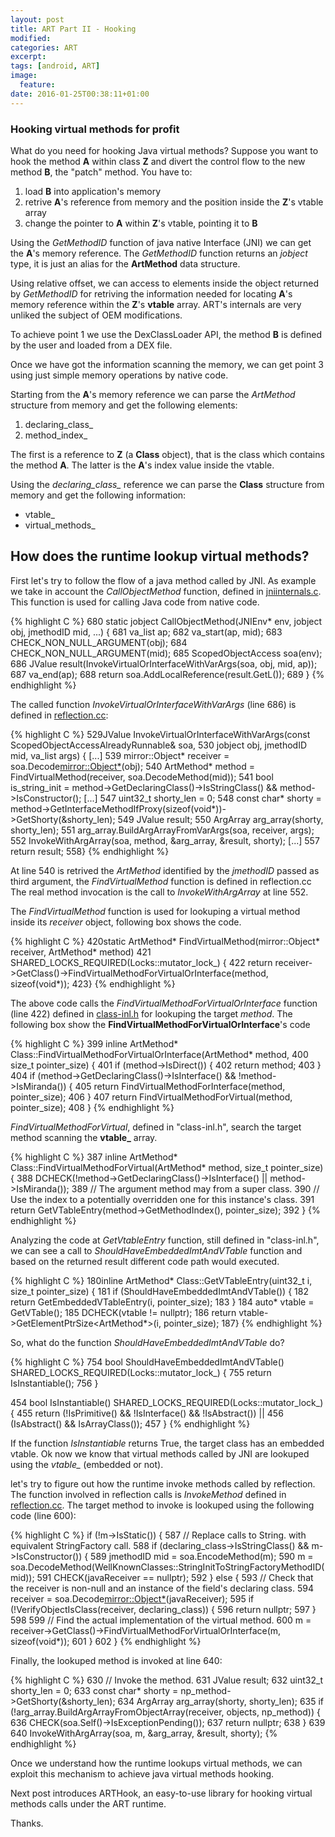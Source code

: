 ```yaml
---
layout: post
title: ART Part II - Hooking
modified:
categories: ART
excerpt:
tags: [android, ART]
image:
  feature:
date: 2016-01-25T00:38:11+01:00
---
```


### Hooking virtual methods for profit ###

What do you need for hooking Java virtual methods? Suppose you want to hook the method **A** within class **Z** and divert the control flow
to the new method **B**, the "patch" method. You have to:

1. load **B** into application's memory 
2. retrive **A**'s reference from memory and the position inside the **Z**'s vtable array
3. change the pointer to **A** within **Z**'s vtable, pointing it to **B**

Using the _GetMethodID_ function of java native Interface (JNI) we can get the **A**'s memory reference. The _GetMethodID_ function returns an _jobject_ type, it is just an alias for the **ArtMethod** data structure.

Using relative offset, we can access to elements inside the object returned by _GetMethodID_ for retriving the information needed for locating **A**'s memory reference within the **Z**'s **vtable** array. ART's internals are very unliked the subject of OEM modifications.

To achieve point 1 we use the DexClassLoader API, the method **B** is defined by the user and loaded from a DEX file.

Once we have got the information scanning the memory, we can get point 3 using just simple memory operations by native code.

Starting from the **A**'s memory reference we can parse the _ArtMethod_ structure from memory and get the following elements:

1. declaring_class_
2. method_index_

The first is a reference to **Z** (a **Class** object), that is the class which contains the method **A**. The latter is the **A**'s index value inside the vtable.

Using the _declaring\_class\__ reference we can parse the **Class** structure from memory and get the following information:

* vtable_
* virtual_methods_

## How does the runtime lookup virtual methods? ##

First let's try to follow the flow of a java method called by JNI. As example we take in account the _CallObjectMethod_ function, defined in [jniinternals.c](http://androidxref.com/6.0.1_r10/xref/art/runtime/jni_internal.cc#680). This function is used for calling Java code from native code.

{% highlight C %}
680  static jobject CallObjectMethod(JNIEnv* env, jobject obj, jmethodID mid, ...) {
681    va_list ap;
682    va_start(ap, mid);
683    CHECK_NON_NULL_ARGUMENT(obj);
684    CHECK_NON_NULL_ARGUMENT(mid);
685    ScopedObjectAccess soa(env);
686    JValue result(InvokeVirtualOrInterfaceWithVarArgs(soa, obj, mid, ap));
687    va_end(ap);
688    return soa.AddLocalReference<jobject>(result.GetL());
689  }
{% endhighlight %}

The called function _InvokeVirtualOrInterfaceWithVarArgs_ (line 686) is defined in [reflection.cc](http://androidxref.com/6.0.1_r10/xref/art/runtime/reflection.cc#529):


{% highlight C %}
529JValue InvokeVirtualOrInterfaceWithVarArgs(const ScopedObjectAccessAlreadyRunnable& soa,
530                                           jobject obj, jmethodID mid, va_list args) {
	 [...]
539  mirror::Object* receiver = soa.Decode<mirror::Object*>(obj);
540  ArtMethod* method = FindVirtualMethod(receiver, soa.DecodeMethod(mid));
541  bool is_string_init = method->GetDeclaringClass()->IsStringClass() && method->IsConstructor();
	 [...]
547  uint32_t shorty_len = 0;
548  const char* shorty = method->GetInterfaceMethodIfProxy(sizeof(void*))->GetShorty(&shorty_len);
549  JValue result;
550  ArgArray arg_array(shorty, shorty_len);
551  arg_array.BuildArgArrayFromVarArgs(soa, receiver, args);
552  InvokeWithArgArray(soa, method, &arg_array, &result, shorty);
     [...]
557  return result;
558}
{% endhighlight %}

At line 540 is retrived the _ArtMethod_ identified by the _jmethodID_ passed as third argument, the _FindVirtualMethod_ function is defined in reflection.cc
The real method invocation is the call to _InvokeWithArgArray_ at line 552.

The _FindVirtualMethod_ function is used for lookuping a virtual method inside its _receiver_ object, following box shows the code.

{% highlight C %}
420static ArtMethod* FindVirtualMethod(mirror::Object* receiver, ArtMethod* method)
421    SHARED_LOCKS_REQUIRED(Locks::mutator_lock_) {
422  return receiver->GetClass()->FindVirtualMethodForVirtualOrInterface(method, sizeof(void*));
423}
{% endhighlight %}

The above code calls the _FindVirtualMethodForVirtualOrInterface_ function (line 422) defined in [class-inl.h](http://androidxref.com/6.0.1_r10/xref/art/runtime/mirror/class-inl.h#399) for lookuping the target _method_.
The following box show the __FindVirtualMethodForVirtualOrInterface__'s code

{% highlight C %}
399 inline ArtMethod* Class::FindVirtualMethodForVirtualOrInterface(ArtMethod* method,
400                                                                size_t pointer_size) {
401  if (method->IsDirect()) {
402    return method;
403  }
404  if (method->GetDeclaringClass()->IsInterface() && !method->IsMiranda()) {
405    return FindVirtualMethodForInterface(method, pointer_size);
406  }
407  return FindVirtualMethodForVirtual(method, pointer_size);
408 }
{% endhighlight %}

_FindVirtualMethodForVirtual_, defined in "class-inl.h", search the target method scanning the **vtable_** array.

{% highlight C %}
387 inline ArtMethod* Class::FindVirtualMethodForVirtual(ArtMethod* method, size_t pointer_size) {
388  DCHECK(!method->GetDeclaringClass()->IsInterface() || method->IsMiranda());
389  // The argument method may from a super class.
390  // Use the index to a potentially overridden one for this instance's class.
391  return GetVTableEntry(method->GetMethodIndex(), pointer_size);
392 }
{% endhighlight %}

Analyzing the code at _GetVtableEntry_ function, still defined in "class-inl.h", we can see a call to _ShouldHaveEmbeddedImtAndVTable_ function and based on the returned result different code path would executed.

{% highlight C %}
180inline ArtMethod* Class::GetVTableEntry(uint32_t i, size_t pointer_size) {
181  if (ShouldHaveEmbeddedImtAndVTable()) {
182    return GetEmbeddedVTableEntry(i, pointer_size);
183  }
184  auto* vtable = GetVTable();
185  DCHECK(vtable != nullptr);
186  return vtable->GetElementPtrSize<ArtMethod*>(i, pointer_size);
187}
{% endhighlight %}

So, what do the function _ShouldHaveEmbeddedImtAndVTable_ do?

{% highlight C %}
754  bool ShouldHaveEmbeddedImtAndVTable() SHARED_LOCKS_REQUIRED(Locks::mutator_lock_) {
755    return IsInstantiable();
756  }

454  bool IsInstantiable() SHARED_LOCKS_REQUIRED(Locks::mutator_lock_) {
455    return (!IsPrimitive() && !IsInterface() && !IsAbstract()) ||
456        (IsAbstract() && IsArrayClass());
457  }
{% endhighlight %}

If the function _IsInstantiable_ returns True, the target class has an embedded vtable.
Ok now we know that virtual methods called by JNI are lookuped using the *vtable_* (embedded or not). 

let's try to figure out how the runtime invoke methods called by reflection.
The function involved in reflection calls is _InvokeMethod_ defined in [reflection.cc](http://androidxref.com/6.0.1_r10/xref/art/runtime/reflection.cc#560). The target method to invoke is lookuped using the following code (line 600):

{% highlight C %}
  if (!m->IsStatic()) {
587    // Replace calls to String.<init> with equivalent StringFactory call.
588    if (declaring_class->IsStringClass() && m->IsConstructor()) {
589      jmethodID mid = soa.EncodeMethod(m);
590      m = soa.DecodeMethod(WellKnownClasses::StringInitToStringFactoryMethodID(mid));
591      CHECK(javaReceiver == nullptr);
592    } else {
593      // Check that the receiver is non-null and an instance of the field's declaring class.
594      receiver = soa.Decode<mirror::Object*>(javaReceiver);
595      if (!VerifyObjectIsClass(receiver, declaring_class)) {
596        return nullptr;
597      }
598
599      // Find the actual implementation of the virtual method.
600      m = receiver->GetClass()->FindVirtualMethodForVirtualOrInterface(m, sizeof(void*));
601    }
602  }
{% endhighlight %}

Finally, the lookuped method is invoked at line 640:

{% highlight C %}
630  // Invoke the method.
631  JValue result;
632  uint32_t shorty_len = 0;
633  const char* shorty = np_method->GetShorty(&shorty_len);
634  ArgArray arg_array(shorty, shorty_len);
635  if (!arg_array.BuildArgArrayFromObjectArray(receiver, objects, np_method)) {
636    CHECK(soa.Self()->IsExceptionPending());
637    return nullptr;
638  }
639
640  InvokeWithArgArray(soa, m, &arg_array, &result, shorty);
{% endhighlight %}

Once we understand how the runtime lookups virtual methods, we can exploit this mechanism to achieve java virtual methods hooking.

Next post introduces ARTHook, an easy-to-use library for hooking virtual methods calls under the ART runtime.

Thanks.
